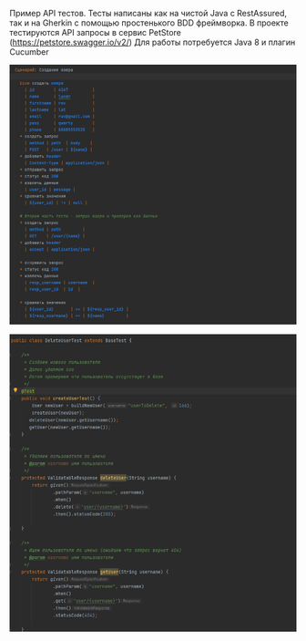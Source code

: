  Пример API тестов. Тесты написаны как на чистой Java с RestAssured, так и на Gherkin с помощью простенького BDD фреймворка.
 В проекте тестируются API запросы в сервис PetStore (https://petstore.swagger.io/v2/)
 Для работы потребуется Java 8 и плагин Cucumber 
 
 
![img.png](img.png)
 
![img_1.png](img_1.png)
